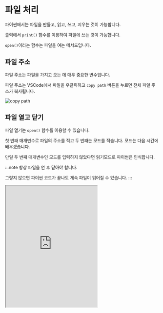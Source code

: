 # 파일 처리

파이썬에서는 파일을 만들고, 읽고, 쓰고, 지우는 것이 가능합니다.

출력에서 `print()` 함수를 이용하여 파일에 쓰는 것이 가능합니다.

`open()`이라는 함수는 파일을 여는 메서드입니다.

## 파일 주소

파일 주소는 파일을 가지고 오는 데 매우 중요한 변수입니다.

파일 주소는 VSCode에서 파일을 우클릭하고 `copy path` 버튼을 누르면 전체 파일 주소가 복사됩니다.

![copy path](/img/python/file/copy_path.png)

## 파일 열고 닫기

파일 열기는 `open()` 함수를 이용할 수 있습니다.

첫 번째 매개변수로 파일의 주소를 적고 두 번째는 모드를 적습니다. 모드는 다음 시간에 배우겠습니다.

만일 두 번째 매개변수인 모드를 입력하지 않았다면 읽기모드로 파이썬은 인식합니다.

:::note
항상 파일을 연 후 닫아야 합니다.

그렇지 않으면 파이썬 코드가 끝나도 계속 파일이 읽어질 수 있습니다.
:::

<iframe
  loading="lazy" title="Python Playground" src="https://trinket.io/embed/python3/5755f85207" height="400" />

## 인코딩

키보드에 존재하지 않는 문자나 이모지를 읽기 위해서는 인코딩이라는 옵션을 사용해야 합니다.

파이썬은 기본적으로 Ascii Code 형식을 지원하지만 이모지의 경우는 `UTF-8`를 사용하기 때문에 인코딩을 사용하여 변환해줘야 합니다.

```py
mainFile = open("example.txt", "r", encoding="UTF-8")
mainFile.close()
```

:::note
`r`의 의미에 대해 자세히 알아보겠습니다.
